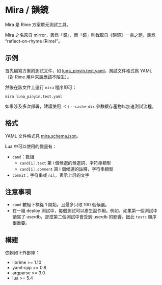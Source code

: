# Mira / 韻鏡

Mira 是 Rime 方案單元測試工具。

Mira 之名來自 mirror，義爲「鏡」，而「鏡」則截取自《韻鏡》一書之題，義爲 “reflect-on-rhyme (Rime)”。

## 示例

首先編寫方案的測試文件，如 [luna_pinyin.test.yaml](https://github.com/rimeinn/mira/blob/master/examples/luna_pinyin.test.yaml)。測試文件格式爲 YAML（對 Rime 用戶來說應該不陌生）。

然後在該文件上運行 `mira` 程序即可：

```
mira luna_pinyin.test.yaml
```

如果涉及多次部署，建議使用 `-C` / `--cache-dir` 參數緩存產物以加速測試流程。

## 格式

YAML 文件格式見 [mira.schema.json](./spec/mira.schema.json)。

Lua 中可以使用的變量有：

- `cand`：數組
  - `cand[i].text` 第 i 個候選的候選詞，字符串類型
  - `cand[i].comment` 第 i 個候選的註釋，字符串類型
- `commit`：字符串或 `nil`，表示上屏的文字

## 注意事項

- `cand` 數組下標從 1 開始，且最多只取 100 個候選。
- 在一組 deploy 測試中，每個測試可以產生副作用。例如，如果第一個測試中讀寫了 userdb，那麼第二個測試中會受到 userdb 的影響。因此 `tests` 順序很重要。

## 構建

依賴如下外部庫：

- librime >= 1.10
- yaml-cpp >= 0.8
- argparse >= 3.0
- lua >= 5.4
